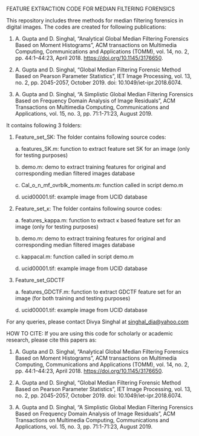 FEATURE EXTRACTION CODE FOR MEDIAN FILTERING FORENSICS

This repository includes three methods for median filtering forensics in digital images. The codes are created for following publications:

1. A. Gupta and D. Singhal, “Analytical Global Median Filtering Forensics Based on Moment Histograms”, ACM transactions on Multimedia Computing, Communications and Applications (TOMM), vol. 14, no. 2, pp. 44:1–44:23, April 2018. https://doi.org/10.1145/3176650. 

2. A. Gupta and D. Singhal, “Global Median Filtering Forensic Method Based on Pearson Parameter Statistics”, IET Image Processing, vol. 13, no. 2, pp. 2045-2057, October 2019. doi: 10.1049/iet-ipr.2018.6074.

3. A. Gupta and D. Singhal, “A Simplistic Global Median Filtering Forensics Based on Frequency Domain Analysis of Image Residuals”, ACM Transactions on Multimedia Computing, Communications and Applications, vol. 15, no. 3, pp. 71:1-71:23, August 2019. 


It contains following 3 folders:

1. Feature_set_SK: The folder contains following source codes:
    
    a. features_SK.m: function to extract feature set SK for an image (only for testing purposes)
    
    b. demo.m: demo to extract training features for original and corresponding median filtered images database
    
    c. Cal_o_n_mf_ovrblk_moments.m: function called in script demo.m
    
    d. ucid00001.tif: example image from UCID database
    
2. Feature_set_κ: The folder contains following source codes:

    a. features_kappa.m: function to extract κ based feature set for an image (only for testing purposes)
    
    b. demo.m: demo to extract training features for original and corresponding median filtered images database
    
    c. kappacal.m: function called in script demo.m
    
    d. ucid00001.tif: example image from UCID database
    
3. Feature_set_GDCTF

    a. features_GDCTF.m: function to extract GDCTF feature set for an image (for both training and testing purposes)
    
    d. ucid00001.tif: example image from UCID database
    

For any queries, please contact Divya Singhal at singhal_dia@yahoo.com
    

HOW TO CITE:
If you are using this code for scholarly or academic research, please cite this papers as:

1. A. Gupta and D. Singhal, “Analytical Global Median Filtering Forensics Based on Moment Histograms”, ACM transactions on Multimedia Computing, Communications and Applications (TOMM), vol. 14, no. 2, pp. 44:1–44:23, April 2018. https://doi.org/10.1145/3176650. 

2. A. Gupta and D. Singhal, “Global Median Filtering Forensic Method Based on Pearson Parameter Statistics”, IET Image Processing, vol. 13, no. 2, pp. 2045-2057, October 2019. doi: 10.1049/iet-ipr.2018.6074.

3. A. Gupta and D. Singhal, “A Simplistic Global Median Filtering Forensics Based on Frequency Domain Analysis of Image Residuals”, ACM Transactions on Multimedia Computing, Communications and Applications, vol. 15, no. 3, pp. 71:1-71:23, August 2019.
